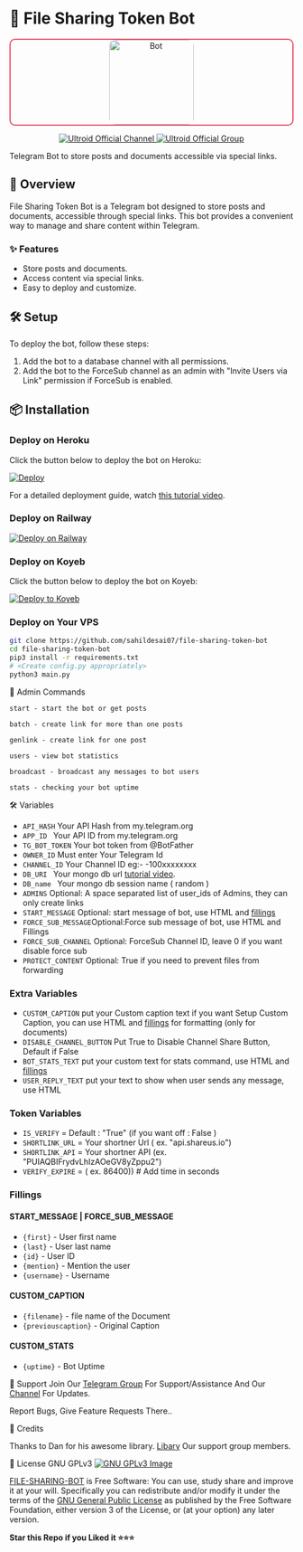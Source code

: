 # 📁 File Sharing Token Bot

<div align="center" style="border: 2px solid #e94560; border-radius: 10px;">
  <img src="https://yt3.googleusercontent.com/p9g9i5N55WgCn1mFFjl8iut4BOd0O4RRjn7WB_Silj9JmJ42tE-yhdZ0oR_7m-F4kGHT22Br=s176-c-k-c0x00ffffff-no-rj" alt="Bot" width="150" style="border-radius: 10px;">
</div>

<p align="center">
  <a href="https://t.me/ultroid_official">
    <img src="https://img.shields.io/badge/Ultroid%20%F0%9D%95%8F%20Official-Channel-blue?style=for-the-badge&logo=telegram" alt="Ultroid Official Channel">
  </a>
  <a href="https://t.me/ultroidofficial_chat">
    <img src="https://img.shields.io/badge/Ultroid%20%F0%9D%95%8F%20Official-Group-blue?style=for-the-badge&logo=telegram" alt="Ultroid Official Group">
  </a>
</p>

Telegram Bot to store posts and documents accessible via special links.

## 🚀 Overview

File Sharing Token Bot is a Telegram bot designed to store posts and documents, accessible through special links. This bot provides a convenient way to manage and share content within Telegram.

### ✨ Features

- Store posts and documents.
- Access content via special links.
- Easy to deploy and customize.

## 🛠️ Setup

To deploy the bot, follow these steps:

1. Add the bot to a database channel with all permissions.
2. Add the bot to the ForceSub channel as an admin with "Invite Users via Link" permission if ForceSub is enabled.

## 📦 Installation

### Deploy on Heroku

Click the button below to deploy the bot on Heroku:

[![Deploy](https://www.herokucdn.com/deploy/button.svg)](https://heroku.com/deploy)

For a detailed deployment guide, watch [this tutorial video](https://youtu.be/7jBbBL9t9jI?si=j52MwTn41TXsc76l).

### Deploy on Railway

[![Deploy on Railway](https://railway.app/button.svg)](https://railway.app/new/template/1jKLr4)

### Deploy on Koyeb

Click the button below to deploy the bot on Koyeb:

[![Deploy to Koyeb](https://www.koyeb.com/static/images/deploy/button.svg)](https://app.koyeb.com/deploy?type=git&repository=github.com/sahildesai07/file-sharing-token-bot&branch=main&name=file-sharing-bot)

### Deploy on Your VPS

```bash
git clone https://github.com/sahildesai07/file-sharing-token-bot
cd file-sharing-token-bot
pip3 install -r requirements.txt
# <Create config.py appropriately>
python3 main.py
````

🔧 Admin Commands

```
start - start the bot or get posts

batch - create link for more than one posts

genlink - create link for one post

users - view bot statistics

broadcast - broadcast any messages to bot users

stats - checking your bot uptime
```

🛠️ Variables

* `API_HASH` Your API Hash from my.telegram.org
* `APP_ID ` Your API ID from my.telegram.org
* `TG_BOT_TOKEN` Your bot token from @BotFather
* `OWNER_ID` Must enter Your Telegram Id
* `CHANNEL_ID` Your Channel ID eg:- -100xxxxxxxx
* `DB_URI ` Your mongo db url [tutorial video](https://youtu.be/qFB0cFqiyOM).
* `DB_name ` Your mongo db session name ( random )
* `ADMINS` Optional: A space separated list of user_ids of Admins, they can only create links
* `START_MESSAGE` Optional: start message of bot, use HTML and <a href='https://github.com/codexbotz/File-Sharing-Bot/blob/main/README.md#start_message'>fillings</a>
* `FORCE_SUB_MESSAGE`Optional:Force sub message of bot, use HTML and Fillings
* `FORCE_SUB_CHANNEL` Optional: ForceSub Channel ID, leave 0 if you want disable force sub
* `PROTECT_CONTENT` Optional: True if you need to prevent files from forwarding

### Extra Variables

* `CUSTOM_CAPTION` put your Custom caption text if you want Setup Custom Caption, you can use HTML and <a href='https://github.com/7thofficial/File-Sharing-Bot/blob/main/README.md#custom_caption'>fillings</a> for formatting (only for documents)
* `DISABLE_CHANNEL_BUTTON` Put True to Disable Channel Share Button, Default if False
* `BOT_STATS_TEXT` put your custom text for stats command, use HTML and <a href='https://github.com/7thofficial/File-Sharing-Bot/blob/main/README.md#custom_stats'>fillings</a>
* `USER_REPLY_TEXT` put your text to show when user sends any message, use HTML

### Token Variables

* `IS_VERIFY` = Default : "True" (if you want off : False )
* `SHORTLINK_URL` = Your shortner Url ( ex. "api.shareus.io")
* `SHORTLINK_API` = Your shortner API (ex. "PUIAQBIFrydvLhIzAOeGV8yZppu2")
* `VERIFY_EXPIRE` = ( ex. 86400)) # Add time in seconds


### Fillings
#### START_MESSAGE | FORCE_SUB_MESSAGE

* `{first}` - User first name
* `{last}` - User last name
* `{id}` - User ID
* `{mention}` - Mention the user
* `{username}` - Username

#### CUSTOM_CAPTION

* `{filename}` - file name of the Document
* `{previouscaption}` - Original Caption

#### CUSTOM_STATS

* `{uptime}` - Bot Uptime


💬 Support
Join Our [Telegram Group](https://www.telegram.dog/ultroidofficial_chat) For Support/Assistance And Our [Channel](https://www.telegram.dog/ultroid_official) For Updates.   
   
Report Bugs, Give Feature Requests There..   

🎉 Credits

Thanks to Dan for his awesome library. [Libary](https://github.com/pyrogram/pyrogram)
Our support group members.

📝 License
GNU GPLv3 [![GNU GPLv3 Image](https://www.gnu.org/graphics/gplv3-127x51.png)](http://www.gnu.org/licenses/gpl-3.0.en.html) 

[FILE-SHARING-BOT](https://github.com/7thofficial/File-Sharing-Bot/) is Free Software: You can use, study share and improve it at your
will. Specifically you can redistribute and/or modify it under the terms of the
[GNU General Public License](https://www.gnu.org/licenses/gpl.html) as
published by the Free Software Foundation, either version 3 of the License, or
(at your option) any later version. 


   **Star this Repo if you Liked it ⭐⭐⭐**

